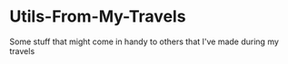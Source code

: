 # Utils-From-My-Travels
Some stuff that might come in handy to others that I've made during my travels
